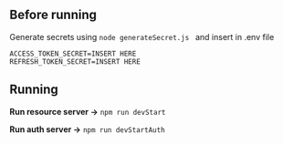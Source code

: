 ## Before running
Generate secrets using `node generateSecret.js ` and insert in .env file

    ACCESS_TOKEN_SECRET=INSERT HERE
    REFRESH_TOKEN_SECRET=INSERT HERE

## Running

**Run resource server ->**  `npm run devStart`

**Run auth server ->** `npm run devStartAuth`